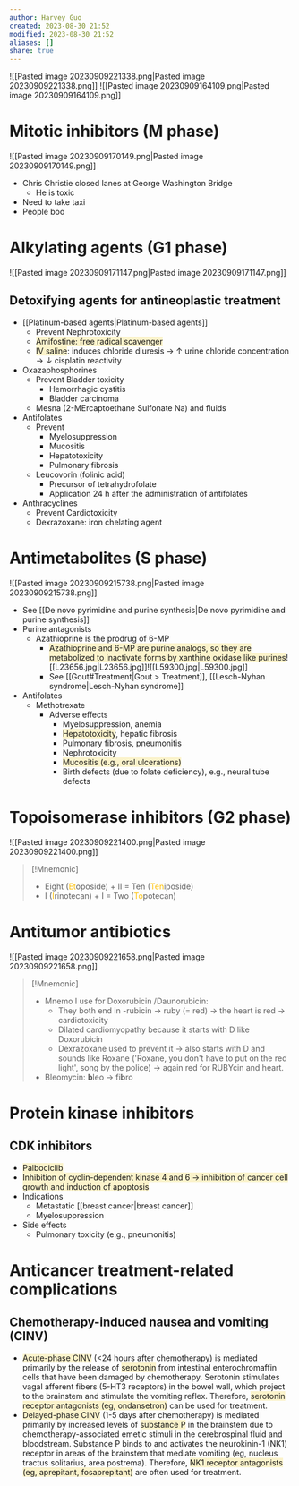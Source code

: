```yaml
---
author: Harvey Guo
created: 2023-08-30 21:52
modified: 2023-08-30 21:52
aliases: []
share: true
---
```

![[Pasted image 20230909221338.png|Pasted image 20230909221338.png]]
![[Pasted image 20230909164109.png|Pasted image 20230909164109.png]]
# Mitotic inhibitors (M phase)
![[Pasted image 20230909170149.png|Pasted image 20230909170149.png]]
- Chris Christie closed lanes at George Washington Bridge
	- He is toxic
- Need to take taxi
- People boo
# Alkylating agents (G1 phase)
![[Pasted image 20230909171147.png|Pasted image 20230909171147.png]]
## Detoxifying agents for antineoplastic treatment
- [[Platinum-based agents|Platinum-based agents]]
	- Prevent Nephrotoxicity
	- <span style="background:rgba(240, 200, 0, 0.2)">Amifostine: free radical scavenger</span>
	- <span style="background:rgba(240, 200, 0, 0.2)">IV saline</span>: induces chloride diuresis → ↑ urine chloride concentration → ↓ cisplatin reactivity
- Oxazaphosphorines
	- Prevent Bladder toxicity
		- Hemorrhagic cystitis
		- Bladder carcinoma
	- Mesna (2-MErcaptoethane Sulfonate Na) and fluids
- Antifolates
	- Prevent
		- Myelosuppression
		- Mucositis
		- Hepatotoxicity
		- Pulmonary fibrosis
	- Leucovorin (folinic acid)
		- Precursor of tetrahydrofolate
		- Application 24 h after the administration of antifolates
- Anthracyclines
	- Prevent Cardiotoxicity
	- Dexrazoxane: iron chelating agent
# Antimetabolites (S phase)
![[Pasted image 20230909215738.png|Pasted image 20230909215738.png]]
- See [[De novo pyrimidine and purine synthesis|De novo pyrimidine and purine synthesis]]
- Purine antagonists
	- Azathioprine is the prodrug of 6-MP
		- <span style="background:rgba(240, 200, 0, 0.2)">Azathioprine and 6-MP are purine analogs, so they are metabolized to inactivate forms by xanthine oxidase like purines</span>![[L23656.jpg|L23656.jpg]]![[L59300.jpg|L59300.jpg]]
		- See [[Gout#Treatment|Gout > Treatment]], [[Lesch-Nyhan syndrome|Lesch-Nyhan syndrome]]
- Antifolates
	- Methotrexate
		- Adverse effects
			- Myelosuppression, anemia
			- <span style="background:rgba(240, 200, 0, 0.2)">Hepatotoxicity</span>, hepatic fibrosis
			- Pulmonary fibrosis, pneumonitis
			- Nephrotoxicity
			- <span style="background:rgba(240, 200, 0, 0.2)">Mucositis (e.g., oral ulcerations)</span>
			- Birth defects (due to folate deficiency), e.g., neural tube defects
# Topoisomerase inhibitors (G2 phase)
![[Pasted image 20230909221400.png|Pasted image 20230909221400.png]]
>[!Mnemonic] 
>- Eight (<font color="#ffc000">Et</font>oposide) + II = Ten (<font color="#ffc000">Ten</font>iposide)
>- I (<font color="#ffc000">I</font>rinotecan) + I = Two (<font color="#ffc000">To</font>potecan)
# Antitumor antibiotics
![[Pasted image 20230909221658.png|Pasted image 20230909221658.png]]
>[!Mnemonic] 
>- Mnemo I use for Doxorubicin /Daunorubicin:
> 	- They both end in -rubicin -> ruby (= red) -> the heart is red -> cardiotoxicity
> 	- Dilated cardiomyopathy because it starts with D like Doxorubicin
> 	- Dexrazoxane used to prevent it -> also starts with D and sounds like Roxane ('Roxane, you don't have to put on the red light', song by the police) -> again red for RUBYcin and heart.
> - Bleomycin: **b**leo -> fi**b**ro
# Protein kinase inhibitors
## CDK inhibitors
- <span style="background:rgba(240, 200, 0, 0.2)">Palbociclib</span>
- <span style="background:rgba(240, 200, 0, 0.2)">Inhibition of cyclin-dependent kinase 4 and 6 → inhibition of cancer cell growth and induction of apoptosis</span>
- Indications
	- Metastatic [[breast cancer|breast cancer]]
	- Myelosuppression
- Side effects
	- Pulmonary toxicity (e.g., pneumonitis)

# Anticancer treatment-related complications
## Chemotherapy-induced nausea and vomiting (CINV)
- <span style="background:rgba(240, 200, 0, 0.2)">Acute-phase CINV</span> (<24 hours after chemotherapy) is mediated primarily by the release of <span style="background:rgba(240, 200, 0, 0.2)">serotonin</span> from intestinal enterochromaffin cells that have been damaged by chemotherapy.  Serotonin stimulates vagal afferent fibers (5-HT3 receptors) in the bowel wall, which project to the brainstem and stimulate the vomiting reflex.  Therefore, <span style="background:rgba(240, 200, 0, 0.2)">serotonin receptor antagonists (eg, ondansetron)</span> can be used for treatment.
- <span style="background:rgba(240, 200, 0, 0.2)">Delayed-phase CINV</span> (1-5 days after chemotherapy) is mediated primarily by increased levels of <span style="background:rgba(240, 200, 0, 0.2)">substance P</span> in the brainstem due to chemotherapy-associated emetic stimuli in the cerebrospinal fluid and bloodstream.  Substance P binds to and activates the neurokinin-1 (NK1) receptor in areas of the brainstem that mediate vomiting (eg, nucleus tractus solitarius, area postrema).  Therefore, <span style="background:rgba(240, 200, 0, 0.2)">NK1 receptor antagonists (eg, aprepitant, fosaprepitant)</span> are often used for treatment.